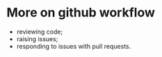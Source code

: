 # More on github workflow

- reviewing code;
- raising issues;
- responding to issues with pull requests.
